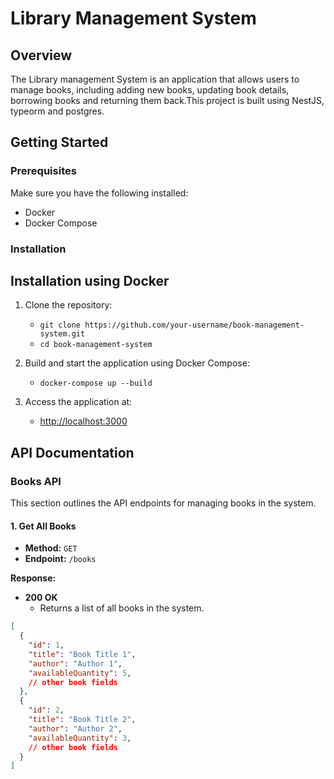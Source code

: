 # Library Management System

## Overview

The Library management System is an application that allows users to manage books, including adding new books, updating book details, borrowing books and returning them back.This project is built using NestJS, typeorm and postgres.

## Getting Started

### Prerequisites

Make sure you have the following installed:

- Docker
- Docker Compose
### Installation

## Installation using Docker

1. Clone the repository:
   - `git clone https://github.com/your-username/book-management-system.git`
   - `cd book-management-system`

2. Build and start the application using Docker Compose:
   - `docker-compose up --build`

3. Access the application at:
   - [http://localhost:3000](http://localhost:3000)

## API Documentation

### Books API

This section outlines the API endpoints for managing books in the system.

#### 1. Get All Books

- **Method:** `GET`
- **Endpoint:** `/books`
  
**Response:**
- **200 OK**
  - Returns a list of all books in the system.

```json
[
  {
    "id": 1,
    "title": "Book Title 1",
    "author": "Author 1",
    "availableQuantity": 5,
    // other book fields
  },
  {
    "id": 2,
    "title": "Book Title 2",
    "author": "Author 2",
    "availableQuantity": 3,
    // other book fields
  }
]
